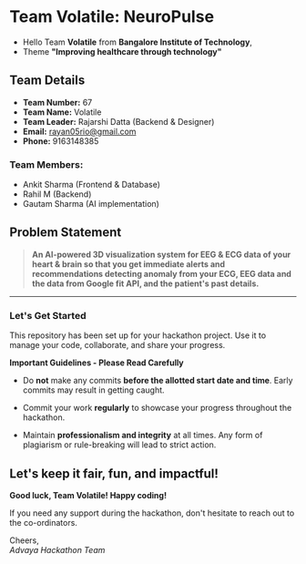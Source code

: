 # Team Volatile: NeuroPulse

- Hello Team **Volatile** from **Bangalore Institute of Technology**,
- Theme **"Improving healthcare through technology"** 

## Team Details

- **Team Number:** 67  
- **Team Name:** Volatile
- **Team Leader:** Rajarshi Datta (Backend & Designer)
- **Email:** rayan05rio@gmail.com  
- **Phone:** 9163148385  

### Team Members:
- Ankit Sharma (Frontend & Database)
- Rahil M      (Backend)
- Gautam Sharma (AI implementation)  

## Problem Statement

> **An AI-powered 3D visualization system for EEG & ECG data of your heart & brain so that you get immediate alerts and recommendations detecting anomaly from your ECG, EEG data and the data from Google fit API, and the patient's past details.**

---

### Let's Get Started 

This repository has been set up for your hackathon project. Use it to manage your code, collaborate, and share your progress.

**Important Guidelines - Please Read Carefully**

- Do **not** make any commits **before the allotted start date and time**. Early commits may result in getting caught.
- Commit your work **regularly** to showcase your progress throughout the hackathon.

- Maintain **professionalism and integrity** at all times. Any form of plagiarism or rule-breaking will lead to strict action.

Let's keep it fair, fun, and impactful! 
---

**Good luck, Team Volatile! Happy coding!**

If you need any support during the hackathon, don't hesitate to reach out to the co-ordinators.

Cheers,  
_Advaya Hackathon Team_
